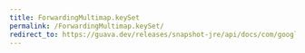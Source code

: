```yaml
---
title: ForwardingMultimap.keySet
permalink: /ForwardingMultimap.keySet/
redirect_to: https://guava.dev/releases/snapshot-jre/api/docs/com/google/common/collect/ForwardingMultimap.html#keySet--
---
```

